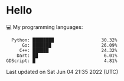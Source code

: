 # Hello

💻 My programming languages:

```
  Python: ████████                  30.32%
      Go: ███████                   26.09%
     C++: ██████                    24.32%
    Dart: ██                         6.01%
GDScript: █                          4.81%
```

Last updated on Sat Jun 04 21:35 2022 (UTC)
